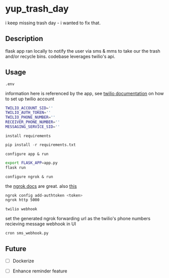 # yup_trash_day

i keep missing trash day - i wanted to fix that.

## Description
flask app ran locally to notify the user via sms & mms to take our the trash and/or recycle bins. codebase leverages twilio's api.

## Usage
`.env` 

information here is referenced by the app, see [twilio documentation](https://www.twilio.com/docs/sms/quickstart/python) on how to set up twilio account
```bash
TWILIO_ACCOUNT_SID=''
TWILIO_AUTH_TOKEN=''
TWILIO_PHONE_NUMBER=''
RECEIVER_PHONE_NUMBER=''
MESSAGING_SERVICE_SID=''
```

`install requirements`
```python
pip install -r requirements.txt
```
`configure app & run`
```bash
export FLASK_APP=app.py
flask run
```
`configure ngrok & run`

the [ngrok docs](https://dashboard.ngrok.com/get-started/setup) are great. also [this](https://www.twilio.com/blog/2015/09/6-awesome-reasons-to-use-ngrok-when-testing-webhooks.html)
```bash
ngrok config add-authtoken <token>
ngrok http 5000
```
`twilio webhook`

set the generated ngrok forwarding url as the twilio's phone numbers recieving message webhook in UI

`cron sms_webhook.py`

## Future
- [ ] Dockerize
- [ ] Enhance reminder feature

